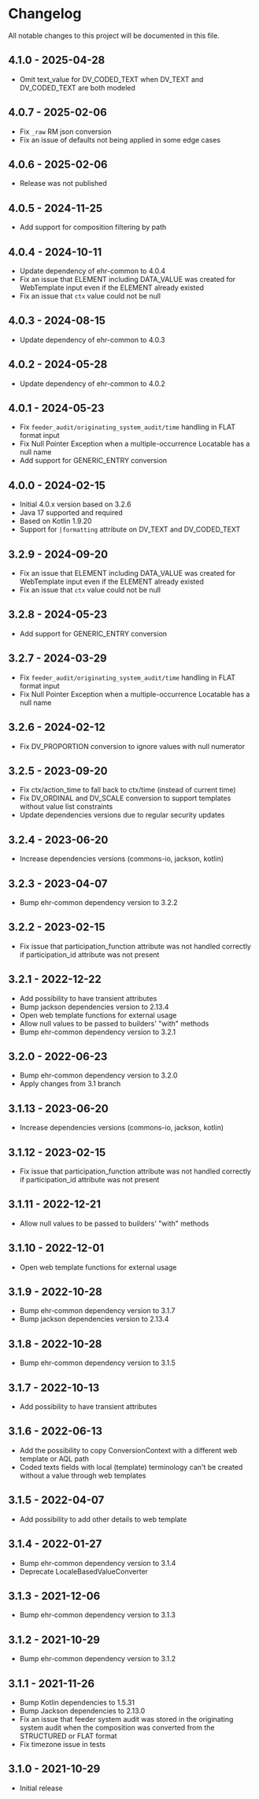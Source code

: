 # Changelog

All notable changes to this project will be documented in this file.

## 4.1.0 - 2025-04-28

- Omit text_value for DV_CODED_TEXT when DV_TEXT and DV_CODED_TEXT are both modeled

## 4.0.7 - 2025-02-06

- Fix `_raw` RM json conversion
- Fix an issue of defaults not being applied in some edge cases

## 4.0.6 - 2025-02-06

- Release was not published

## 4.0.5 - 2024-11-25

- Add support for composition filtering by path

## 4.0.4 - 2024-10-11

- Update dependency of ehr-common to 4.0.4
- Fix an issue that ELEMENT including DATA_VALUE was created for WebTemplate input even if the ELEMENT already existed
- Fix an issue that `ctx` value could not be null

## 4.0.3 - 2024-08-15

- Update dependency of ehr-common to 4.0.3

## 4.0.2 - 2024-05-28

- Update dependency of ehr-common to 4.0.2

## 4.0.1 - 2024-05-23

- Fix `feeder_audit/originating_system_audit/time` handling in FLAT format input
- Fix Null Pointer Exception when a multiple-occurrence Locatable has a null name
- Add support for GENERIC_ENTRY conversion

## 4.0.0 - 2024-02-15

- Initial 4.0.x version based on 3.2.6
- Java 17 supported and required
- Based on Kotlin 1.9.20
- Support for `|formatting` attribute on DV_TEXT and DV_CODED_TEXT

## 3.2.9 - 2024-09-20

- Fix an issue that ELEMENT including DATA_VALUE was created for WebTemplate input even if the ELEMENT already existed
- Fix an issue that `ctx` value could not be null

## 3.2.8 - 2024-05-23

- Add support for GENERIC_ENTRY conversion

## 3.2.7 - 2024-03-29

- Fix `feeder_audit/originating_system_audit/time` handling in FLAT format input
- Fix Null Pointer Exception when a multiple-occurrence Locatable has a null name

## 3.2.6 - 2024-02-12

- Fix DV_PROPORTION conversion to ignore values with null numerator

## 3.2.5 - 2023-09-20

- Fix ctx/action_time to fall back to ctx/time (instead of current time)
- Fix DV_ORDINAL and DV_SCALE conversion to support templates without value list constraints
- Update dependencies versions due to regular security updates

## 3.2.4 - 2023-06-20

- Increase dependencies versions (commons-io, jackson, kotlin)

## 3.2.3 - 2023-04-07

- Bump ehr-common dependency version to 3.2.2

## 3.2.2 - 2023-02-15

- Fix issue that participation_function attribute was not handled correctly if participation_id attribute was not present

## 3.2.1 - 2022-12-22

- Add possibility to have transient attributes
- Bump jackson dependencies version to 2.13.4
- Open web template functions for external usage
- Allow null values to be passed to builders' "with" methods
- Bump ehr-common dependency version to 3.2.1

## 3.2.0 - 2022-06-23

- Bump ehr-common dependency version to 3.2.0
- Apply changes from 3.1 branch

## 3.1.13 - 2023-06-20

- Increase dependencies versions (commons-io, jackson, kotlin)

## 3.1.12 - 2023-02-15

- Fix issue that participation_function attribute was not handled correctly if participation_id attribute was not present

## 3.1.11 - 2022-12-21

- Allow null values to be passed to builders' "with" methods

## 3.1.10 - 2022-12-01

- Open web template functions for external usage

## 3.1.9 - 2022-10-28

- Bump ehr-common dependency version to 3.1.7
- Bump jackson dependencies version to 2.13.4

## 3.1.8 - 2022-10-28

- Bump ehr-common dependency version to 3.1.5

## 3.1.7 - 2022-10-13

- Add possibility to have transient attributes

## 3.1.6 - 2022-06-13

- Add the possibility to copy ConversionContext with a different web template or AQL path
- Coded texts fields with local (template) terminology can't be created without a value through web templates

## 3.1.5 - 2022-04-07

- Add possibility to add other details to web template

## 3.1.4 - 2022-01-27

- Bump ehr-common dependency version to 3.1.4
- Deprecate LocaleBasedValueConverter

## 3.1.3 - 2021-12-06

- Bump ehr-common dependency version to 3.1.3

## 3.1.2 - 2021-10-29

- Bump ehr-common dependency version to 3.1.2

## 3.1.1 - 2021-11-26

- Bump Kotlin dependencies to 1.5.31
- Bump Jackson dependencies to 2.13.0
- Fix an issue that feeder system audit was stored in the originating system audit when the composition was converted from the STRUCTURED or FLAT format
- Fix timezone issue in tests

## 3.1.0 - 2021-10-29

- Initial release
